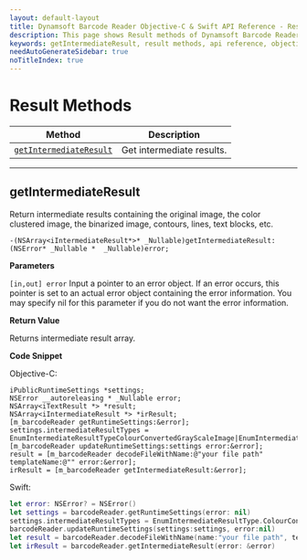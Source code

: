 ```yaml
---
layout: default-layout
title: Dynamsoft Barcode Reader Objective-C & Swift API Reference - Result Methods
description: This page shows Result methods of Dynamsoft Barcode Reader for iOS SDK.
keywords: getIntermediateResult, result methods, api reference, objective-c, oc, swift
needAutoGenerateSidebar: true
noTitleIndex: true
---
```


# Result Methods

  | Method               | Description |
  |----------------------|-------------|
  | [`getIntermediateResult`](#getintermediateresult) | Get intermediate results. |

  ---

## getIntermediateResult

Return intermediate results containing the original image, the color clustered image, the binarized image, contours, lines, text blocks, etc.

```objc
-(NSArray<iIntermediateResult*>* _Nullable)getIntermediateResult:(NSError* _Nullable *  _Nullable)error;
```

**Parameters**

`[in,out] error` Input a pointer to an error object. If an error occurs, this pointer is set to an actual error object containing the error information. You may specify nil for this parameter if you do not want the error information.

**Return Value**

Returns intermediate result array.

**Code Snippet**

Objective-C:

```objc
iPublicRuntimeSettings *settings;
NSError __autoreleasing * _Nullable error;
NSArray<iTextResult *> *result;
NSArray<iIntermediateResult *> *irResult;
[m_barcodeReader getRuntimeSettings:&error];
settings.intermediateResultTypes = EnumIntermediateResultTypeColourConvertedGrayScaleImage|EnumIntermediateResultTypeOriginalImage|EnumIntermediateResultTypeColourClusteredImage;
[m_barcodeReader updateRuntimeSettings:settings error:&error];
result = [m_barcodeReader decodeFileWithName:@"your file path" templateName:@"" error:&error];
irResult = [m_barcodeReader getIntermediateResult:&error];
```

Swift:

```Swift
let error: NSError? = NSError()
let settings = barcodeReader.getRuntimeSettings(error: nil)
settings.intermediateResultTypes = EnumIntermediateResultType.ColourConvertedGrayScaleImage.rawValue | EnumIntermediateResultType.OriginalImage.rawValue | EnumIntermediateResultType.ColourClusteredImage.rawValue
barcodeReader.updateRuntimeSettings(settings:settings, error:nil)
let result = barcodeReader.decodeFileWithName(name:"your file path", templateName:"", error:nil)
let irResult = barcodeReader.getIntermediateResult(error: &error)
```
